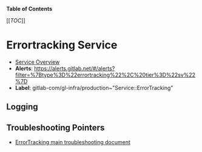<!-- MARKER: do not edit this section directly. Edit services/service-catalog.yml then run scripts/generate-docs -->

**Table of Contents**

[[_TOC_]]

# Errortracking Service

* [Service Overview](https://dashboards.gitlab.net/d/observability-errortracking/observability-errortracking-api)
* **Alerts**: <https://alerts.gitlab.net/#/alerts?filter=%7Btype%3D%22errortracking%22%2C%20tier%3D%22sv%22%7D>
* **Label**: gitlab-com/gl-infra/production~"Service::ErrorTracking"

## Logging

## Troubleshooting Pointers

* [ErrorTracking main troubleshooting document](overview.md)
<!-- END_MARKER -->

<!-- ## Summary -->

<!-- ## Architecture -->

<!-- ## Performance -->

<!-- ## Scalability -->

<!-- ## Availability -->

<!-- ## Durability -->

<!-- ## Security/Compliance -->

<!-- ## Monitoring/Alerting -->

<!-- ## Links to further Documentation -->
